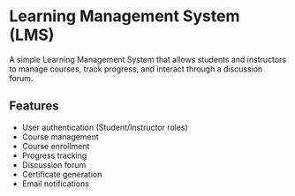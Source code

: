 # Learning Management System (LMS)

A simple Learning Management System that allows students and instructors to manage courses, track progress, and interact through a discussion forum.

## Features

- User authentication (Student/Instructor roles)
- Course management
- Course enrollment
- Progress tracking
- Discussion forum
- Certificate generation
- Email notifications

